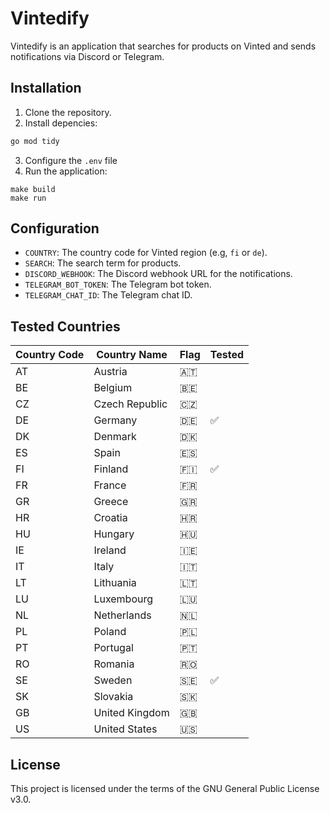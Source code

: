 # Vintedify
Vintedify is an application that searches for products on Vinted and sends notifications via Discord or Telegram.

## Installation
1. Clone the repository.
2. Install depencies:
```bash
go mod tidy
```
3. Configure the `.env` file
4. Run the application:
```
make build
make run
```

## Configuration
- `COUNTRY`: The country code for Vinted region (e.g, `fi` or `de`).
- `SEARCH`: The search term for products.
- `DISCORD_WEBHOOK`: The Discord webhook URL for the notifications.
- `TELEGRAM_BOT_TOKEN`: The Telegram bot token.
- `TELEGRAM_CHAT_ID`: The Telegram chat ID.

## Tested Countries
| Country Code | Country Name       | Flag   | Tested |
|--------------|--------------------|--------|--------|
| AT           | Austria            | 🇦🇹    |        |
| BE           | Belgium            | 🇧🇪    |        |
| CZ           | Czech Republic     | 🇨🇿    |        |
| DE           | Germany            | 🇩🇪    | ✅     |
| DK           | Denmark            | 🇩🇰    |        |
| ES           | Spain              | 🇪🇸    |        |
| FI           | Finland            | 🇫🇮    | ✅     |
| FR           | France             | 🇫🇷    |        |
| GR           | Greece             | 🇬🇷    |        |
| HR           | Croatia            | 🇭🇷    |        |
| HU           | Hungary            | 🇭🇺    |        |
| IE           | Ireland            | 🇮🇪    |        |
| IT           | Italy              | 🇮🇹    |        |
| LT           | Lithuania          | 🇱🇹    |        |
| LU           | Luxembourg         | 🇱🇺    |        |
| NL           | Netherlands        | 🇳🇱    |        |
| PL           | Poland             | 🇵🇱    |        |
| PT           | Portugal           | 🇵🇹    |        |
| RO           | Romania            | 🇷🇴    |        |
| SE           | Sweden             | 🇸🇪    | ✅     |
| SK           | Slovakia           | 🇸🇰    |        |
| GB           | United Kingdom     | 🇬🇧    |        |
| US           | United States      | 🇺🇸    |        |

## License
This project is licensed under the terms of the GNU General Public License v3.0.